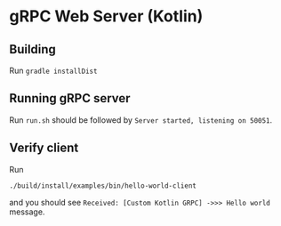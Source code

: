 # gRPC Web Server (Kotlin)

## Building
Run `gradle installDist`

## Running gRPC server
Run `run.sh` should be followed by `Server started, listening on 50051`.

## Verify client
Run
```
./build/install/examples/bin/hello-world-client
```
and you should see `Received: [Custom Kotlin GRPC] ->>> Hello world` message.